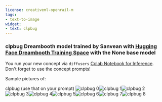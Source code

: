 ```yaml
---
license: creativeml-openrail-m
tags:
- text-to-image
widget:
- text: clpbug
---
```

### clpbug Dreambooth model trained by Sanvean with [Hugging Face Dreambooth Training Space](https://huggingface.co/spaces/multimodalart/dreambooth-training) with the None base model

You run your new concept via `diffusers` [Colab Notebook for Inference](https://colab.research.google.com/github/huggingface/notebooks/blob/main/diffusers/sd_dreambooth_inference.ipynb). Don't forget to use the concept prompts!

Sample pictures of:
 
 
 
 
 
 
 
 
clpbug (use that on your prompt)
![clpbug 0](https://huggingface.co/Sanvean/clpbug/resolve/main/concept_images/clpbug_%281%29.jpg)![clpbug 1](https://huggingface.co/Sanvean/clpbug/resolve/main/concept_images/clpbug_%282%29.jpg)![clpbug 2](https://huggingface.co/Sanvean/clpbug/resolve/main/concept_images/clpbug_%283%29.jpg)![clpbug 3](https://huggingface.co/Sanvean/clpbug/resolve/main/concept_images/clpbug_%284%29.jpg)![clpbug 4](https://huggingface.co/Sanvean/clpbug/resolve/main/concept_images/clpbug_%285%29.jpg)![clpbug 5](https://huggingface.co/Sanvean/clpbug/resolve/main/concept_images/clpbug_%286%29.jpg)![clpbug 6](https://huggingface.co/Sanvean/clpbug/resolve/main/concept_images/clpbug_%287%29.jpg)![clpbug 7](https://huggingface.co/Sanvean/clpbug/resolve/main/concept_images/clpbug_%288%29.jpg)![clpbug 8](https://huggingface.co/Sanvean/clpbug/resolve/main/concept_images/clpbug_%289%29.jpg)
